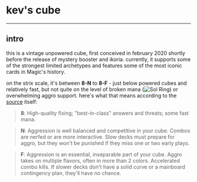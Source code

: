 # kev's cube

---

## intro

this is a vintage unpowered cube, first conceived in february 2020 shortly before the release of mystery booster and ikoria. currently, it supports some of the strongest limited archetypes and features some of the most iconic cards in Magic's history.

on the strix scale, it's between **8-N** to **8-F** - just below powered cubes and relatively fast, but not quite on the level of broken mana (![Sol Ring]()) or overwhelming aggro support. here's what that means according to the [source](https://www.reddit.com/r/mtgcube/comments/c2wyta/the_strix_scale_shorthand_for_cube_power_level/) itself:

> **8**: High-quality fixing; "best-in-class" answers and threats; some fast mana.

> **N**: Aggression is well balanced and competitive in your cube. Combos are nerfed or are more interactive. Slow decks must prepare for aggro, but they won't be punished if they miss one or two early plays.

> **F**: Aggression is an essential, inseparable part of your cube. Aggro takes on multiple flavors, often in more than 2 colors. Accelerated combo kills. If slower decks don't have a solid curve or a mainboard contingency plan, they'll have no chance.
